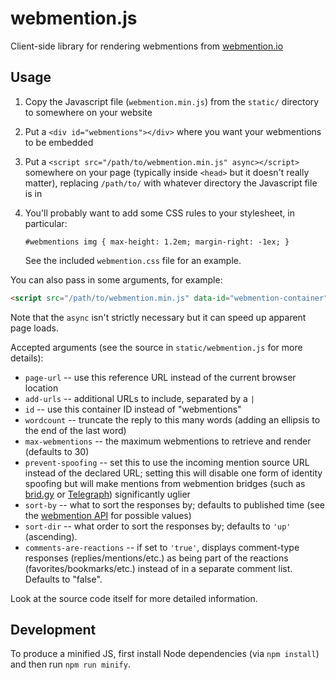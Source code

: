 # webmention.js
Client-side library for rendering webmentions from [webmention.io](https://webmention.io/)

## Usage

1. Copy the Javascript file (`webmention.min.js`) from the `static/` directory to
    somewhere on your website
2. Put a `<div id="webmentions"></div>` where you want your webmentions to be
    embedded
3. Put a `<script src="/path/to/webmention.min.js" async></script>`
    somewhere on your page (typically inside `<head>` but it doesn't really
    matter), replacing `/path/to/` with whatever directory the Javascript
    file is in
4. You'll probably want to add some CSS rules to your stylesheet, in particular:

    `#webmentions img { max-height: 1.2em; margin-right: -1ex; }`

    See the included `webmention.css` file for an example.

You can also pass in some arguments, for example:

```html
<script src="/path/to/webmention.min.js" data-id="webmention-container" async></script>
```

Note that the `async` isn't strictly necessary but it can speed up apparent page
loads.

Accepted arguments (see the source in `static/webmention.js` for more details):

* `page-url` -- use this reference URL instead of the current browser location
* `add-urls` -- additional URLs to include, separated by a `|`
* `id` -- use this container ID instead of "webmentions"
* `wordcount` -- truncate the reply to this many words (adding an ellipsis to
    the end of the last word)
* `max-webmentions` -- the maximum webmentions to retrieve and render (defaults
    to 30)
* `prevent-spoofing` -- set this to use the incoming mention source URL instead
    of the declared URL; setting this will disable one form of identity spoofing
    but will make mentions from webmention bridges (such as
    [brid.gy](https://brid.gy) or [Telegraph](https://telegraph.p3k.io/))
    significantly uglier
* `sort-by` -- what to sort the responses by; defaults to published time (see the [webmention API](https://github.com/aaronpk/webmention.io#api) for possible values)
* `sort-dir` -- what order to sort the responses by; defaults to `'up'` (ascending).
* `comments-are-reactions` -- if set to `'true'`, displays comment-type responses
    (replies/mentions/etc.) as being part of the reactions (favorites/bookmarks/etc.)
    instead of in a separate comment list. Defaults to "false".

Look at the source code itself for more detailed information.

## Development

To produce a minified JS, first install Node dependencies (via `npm install`) and
then run `npm run minify`.
